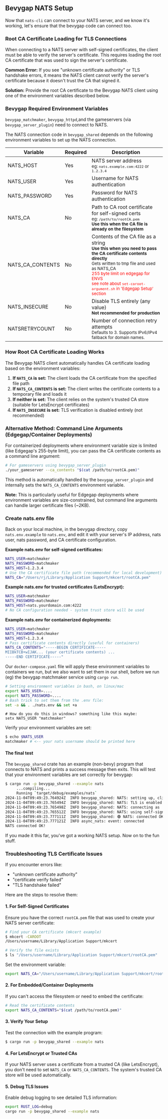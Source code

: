 ## Bevygap NATS Setup

Now that `nats-cli` can connect to your NATS server, and we know it's working, let's ensure that the bevygap code can connect too.

### Root CA Certificate Loading for TLS Connections

When connecting to a NATS server with self-signed certificates, the client must be able to verify the server's certificate. This requires loading the root CA certificate that was used to sign the server's certificate.

**Common Error:** If you see "unknown certificate authority" or TLS handshake errors, it means the NATS client cannot verify the server's certificate because it doesn't trust the CA that signed it.

**Solution:** Provide the root CA certificate to the Bevygap NATS client using one of the environment variables described below.

### Bevygap Required Environment Variables

`bevygap_matchmaker`, `bevygap_httpd`,and the gameservers (via `bevygap_server_plugin`) need to connect to NATS.

The NATS connection code in `bevygap_shared` depends on the following environment variables to set up the NATS connection.

| Variable         | Required | Description                                                                                                                                                                                                                                  |
| ---------------- | -------- | -------------------------------------------------------------------------------------------------------------------------------------------------------------------------------------------------------------------------------------------- |
| NATS_HOST        | Yes      | NATS server address<br><small>eg: `nats.example.com:4222` or `1.2.3.4`</small>                                                                                                                                                               |
| NATS_USER        | Yes      | Username for NATS authentication                                                                                                                                                                                                             |
| NATS_PASSWORD    | Yes      | Password for NATS authentication                                                                                                                                                                                                             |
| NATS_CA          | No       | Path to CA root certificate for self-signed certs<br><small>eg: `/path/to/rootCA.pem`<br>**Use this when the CA file is already on the filesystem**</small>                                                                                |
| NATS_CA_CONTENTS | No       | Contents of the CA file as a string<br><small>**Use this when you need to pass the CA certificate contents directly**<br>Gets written to tmp file and used as NATS_CA<br><span style="color:red">255 byte limit on edgegap for ENVS<br>see note about <code>set-caroot-argument.sh</code> in 'Edgegap Setup' section</span></small> |
| NATS_INSECURE    | No       | Disable TLS entirely (any value)<br><small>**Not recommended for production**</small>                                                                                                                                                       |
| NATSRETRYCOUNT   | No       | Number of connection retry attempts<br><small>Defaults to 3. Supports IPv6/IPv4 fallback for domain names.</small>                                                                                                                          |

### How Root CA Certificate Loading Works

The Bevygap NATS client automatically handles CA certificate loading based on the environment variables:

1. **If `NATS_CA` is set:** The client loads the CA certificate from the specified file path
2. **If `NATS_CA_CONTENTS` is set:** The client writes the certificate contents to a temporary file and loads it
3. **If neither is set:** The client relies on the system's trusted CA store (suitable for LetsEncrypt certificates)
4. **If `NATS_INSECURE` is set:** TLS verification is disabled entirely (not recommended)

### Alternative Method: Command Line Arguments (Edgegap/Container Deployments)

For containerized deployments where environment variable size is limited (like Edgegap's 255-byte limit), you can pass the CA certificate contents as a command line argument:

```bash
# For gameservers using bevygap_server_plugin
./your_gameserver --ca_contents "$(cat /path/to/rootCA.pem)"
```

This method is automatically handled by the `bevygap_server_plugin` and internally sets the `NATS_CA_CONTENTS` environment variable.

**Note:** This is particularly useful for Edgegap deployments where environment variables are size-constrained, but command line arguments can handle larger certificate files (~2KB).


### Create nats.env file

Back on your local machine, in the bevygap directory, copy `nats.env.example` to `nats.env`,
and edit it with your server's IP address, nats user, nats password, and CA certificate configuration.

**Example nats.env for self-signed certificates:**
```bash
NATS_USER=matchmaker
NATS_PASSWORD=matchmaker
NATS_HOST=1.2.3.4
# Use the CA certificate file path (recommended for local development)
NATS_CA="/Users/rj/Library/Application Support/mkcert/rootCA.pem"
```

**Example nats.env for trusted certificates (LetsEncrypt):**
```bash
NATS_USER=matchmaker
NATS_PASSWORD=matchmaker
NATS_HOST=nats.yourdomain.com:4222
# No CA configuration needed - system trust store will be used
```

**Example nats.env for containerized deployments:**
```bash
NATS_USER=matchmaker
NATS_PASSWORD=matchmaker
NATS_HOST=1.2.3.4
# Pass certificate contents directly (useful for containers)
NATS_CA_CONTENTS="-----BEGIN CERTIFICATE-----
MIIBkTCB+wIJAK... (your certificate contents) ...
-----END CERTIFICATE-----"
```

Our `docker-compose.yaml` file will apply these environment variables to containers we run, but we 
also want to set them in our shell, before we run (eg) the bevygap matchmaker service using `cargo run`.

```bash
# Setting environment variables in bash, on linux/mac
export NATS_USER=....
export NATS_PASSWORD=....
# Bash trick to set them from the .env file:
set -a && . ./nats.env && set +a
```

```
# How do you do this in windows? something like this maybe:
setx NATS_USER "matchmaker"
```

Verify your environment variables are set:
```bash
$ echo $NATS_USER
matchmaker # <-- your nats username should be printed here
```

#### The final test

The `bevygap_shared` crate has an example (non-bevy) program that connects to NATS and prints a success message then exits.
This will test that your environment variables are set correctly for bevygap:

```bash
$ cargo run -p bevygap_shared --example nats
     ...compiling...
     Running `target/debug/examples/nats`
2024-11-04T09:49:23.764924Z  INFO bevygap_shared: NATS: setting up, client name: bevygap_nats_test    
2024-11-04T09:49:23.765494Z  INFO bevygap_shared: NATS: TLS is enabled    
2024-11-04T09:49:23.765498Z  INFO bevygap_shared: NATS: connecting as 'matchmaker' to 1.2.3.4    
2024-11-04T09:49:23.765512Z  INFO bevygap_shared: NATS: using self-signed CA: /Users/rj/Library/Application Support/mkcert/rootCA.pem    
2024-11-04T09:49:23.777111Z  INFO bevygap_shared: 🟢 NATS: connected OK    
2024-11-04T09:49:23.777121Z  INFO async_nats: event: connected
NATS connected OK!

```

If you made it this far, you've got a working NATS setup. Now on to the fun stuff.

### Troubleshooting TLS Certificate Issues

If you encounter errors like:

- "unknown certificate authority"
- "certificate verify failed"
- "TLS handshake failed"

Here are the steps to resolve them:

#### 1. For Self-Signed Certificates
Ensure you have the correct `rootCA.pem` file that was used to create your NATS server certificate:

```bash
# Find your CA certificate (mkcert example)
$ mkcert -CAROOT
/Users/username/Library/Application Support/mkcert

# Verify the file exists
$ ls "/Users/username/Library/Application Support/mkcert/rootCA.pem"
```

Set the environment variable:
```bash
export NATS_CA="/Users/username/Library/Application Support/mkcert/rootCA.pem"
```

#### 2. For Embedded/Container Deployments
If you can't access the filesystem or need to embed the certificate:

```bash
# Read the certificate contents
export NATS_CA_CONTENTS="$(cat /path/to/rootCA.pem)"
```

#### 3. Verify Your Setup
Test the connection with the example program:
```bash
$ cargo run -p bevygap_shared --example nats
```

#### 4. For LetsEncrypt or Trusted CAs
If your NATS server uses a certificate from a trusted CA (like LetsEncrypt), you don't need to set `NATS_CA` or `NATS_CA_CONTENTS`. The system's trusted CA store will be used automatically.

#### 5. Debug TLS Issues
Enable debug logging to see detailed TLS information:
```bash
export RUST_LOG=debug
cargo run -p bevygap_shared --example nats
```



